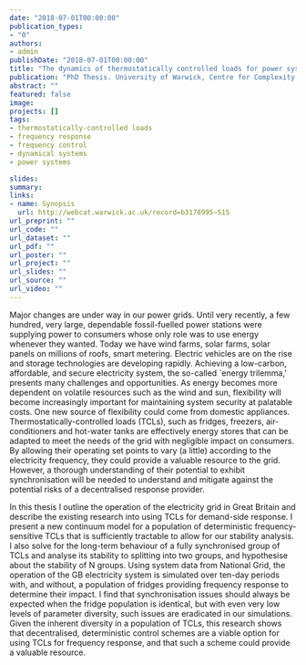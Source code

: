 ```yaml
---
date: "2018-07-01T00:00:00"
publication_types:
- "0"
authors:
- admin
publishDate: "2018-07-01T00:00:00"
title: "The dynamics of thermostatically controlled loads for power system frequency control"
publication: "PhD Thesis. University of Warwick, Centre for Complexity Science."
abstract: ""
featured: false
image: 
projects: []
tags: 
- thermostatically-controlled loads
- frequency response
- frequency control
- dynamical systems
- power systems

slides: 
summary: 
links:
- name: Synopsis
  url: http://webcat.warwick.ac.uk/record=b3178995~S15
url_preprint: ""
url_code: ""
url_dataset: ""
url_pdf: ""
url_poster: ""
url_project: ""
url_slides: ""
url_source: ""
url_video: ""
---
```


Major changes are under way in our power grids. Until very recently, a few hundred, very large, dependable fossil-fuelled power stations were supplying power to consumers whose only role was to use energy whenever they wanted. Today we have wind farms, solar farms, solar panels on millions of roofs, smart metering. Electric vehicles are on the rise and storage technologies are developing rapidly. Achieving a low-carbon, affordable, and secure electricity system, the so-called `energy trilemma,' presents many challenges and opportunities. As energy becomes more dependent on volatile resources such as the wind and sun, flexibility will become increasingly important for maintaining system security at palatable costs. One new source of flexibility could come from domestic appliances. Thermostatically-controlled loads (TCLs), such as fridges, freezers, air-conditioners and hot-water tanks are effectively energy stores that can be adapted to meet the needs of the grid with negligible impact on consumers. By allowing their operating set points to vary (a little) according to the electricity frequency, they could provide a valuable resource to the grid. However, a thorough understanding of their potential to exhibit synchronisation will be needed to understand and mitigate against the potential risks of a decentralised response provider.

In this thesis I outline the operation of the electricity grid in Great Britain and describe the existing research into using TCLs for demand-side response. I present a new continuum model for a population of deterministic frequency-sensitive TCLs that is sufficiently tractable to allow for our stability analysis. I also solve for the long-term behaviour of a fully synchronised group of TCLs and analyse its stability to splitting into two groups, and hypothesise about the stability of N groups. Using system data from National Grid, the operation of the GB electricity system is simulated over ten-day periods with, and without, a population of fridges providing frequency response to determine their impact. I find that synchronisation issues should always be expected when the fridge population is identical, but with even very low levels of parameter diversity, such issues are eradicated in our simulations. Given the inherent diversity in a population of TCLs, this research shows that decentralised, deterministic control schemes are a viable option for using TCLs for frequency response, and that such a scheme could provide a valuable resource.
